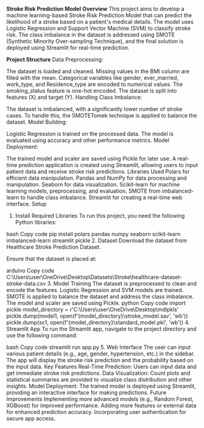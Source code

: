 **Stroke Risk Prediction Model**
**Overview**
This project aims to develop a machine learning-based Stroke Risk Prediction Model that can predict the likelihood of a stroke based on a patient's medical details. The model uses Logistic Regression and Support Vector Machine (SVM) to classify stroke risk. The class imbalance in the dataset is addressed using SMOTE (Synthetic Minority Over-sampling Technique), and the final solution is deployed using Streamlit for real-time prediction.

**Project Structure**
Data Preprocessing:

The dataset is loaded and cleaned. Missing values in the BMI column are filled with the mean.
Categorical variables like gender, ever_married, work_type, and Residence_type are encoded to numerical values.
The smoking_status feature is one-hot encoded.
The dataset is split into features (X) and target (Y).
Handling Class Imbalance:

The dataset is imbalanced, with a significantly lower number of stroke cases. To handle this, the SMOTETomek technique is applied to balance the dataset.
Model Building:

Logistic Regression is trained on the processed data.
The model is evaluated using accuracy and other performance metrics.
Model Deployment:

The trained model and scaler are saved using Pickle for later use.
A real-time prediction application is created using Streamlit, allowing users to input patient data and receive stroke risk predictions.
Libraries Used
Polars for efficient data manipulation.
Pandas and NumPy for data processing and manipulation.
Seaborn for data visualization.
Scikit-learn for machine learning models, preprocessing, and evaluation.
SMOTE from imbalanced-learn to handle class imbalance.
Streamlit for creating a real-time web interface.
Setup
1. Install Required Libraries
To run this project, you need the following Python libraries:

bash
Copy code
pip install polars pandas numpy seaborn scikit-learn imbalanced-learn streamlit pickle
2. Dataset
Download the dataset from Healthcare Stroke Prediction Dataset.

Ensure that the dataset is placed at:

arduino
Copy code
C:\Users\user\OneDrive\Desktop\Datasets\Stroke\healthcare-dataset-stroke-data.csv
3. Model Training
The dataset is preprocessed to clean and encode the features.
Logistic Regression and SVM models are trained.
SMOTE is applied to balance the dataset and address the class imbalance.
The model and scaler are saved using Pickle.
python
Copy code
import pickle
model_directory = r'C:\Users\user\OneDrive\Desktop\mdlpkls'
pickle.dump(model1, open(f'{model_directory}\\stroke_model.sav', 'wb'))
pickle.dump(sc1, open(f'{model_directory}\\standard_model.pkl', 'wb'))
4. Streamlit App
To run the Streamlit app, navigate to the project directory and use the following command:

bash
Copy code
streamlit run app.py
5. Web Interface
The user can input various patient details (e.g., age, gender, hypertension, etc.) in the sidebar.
The app will display the stroke risk prediction and the probability based on the input data.
Key Features
Real-Time Prediction: Users can input data and get immediate stroke risk predictions.
Data Visualization: Count plots and statistical summaries are provided to visualize class distribution and other insights.
Model Deployment: The trained model is deployed using Streamlit, providing an interactive interface for making predictions.
Future Improvements
Implementing more advanced models (e.g., Random Forest, XGBoost) for improved performance.
Adding more features or external data for enhanced prediction accuracy.
Incorporating user authentication for secure app access.
